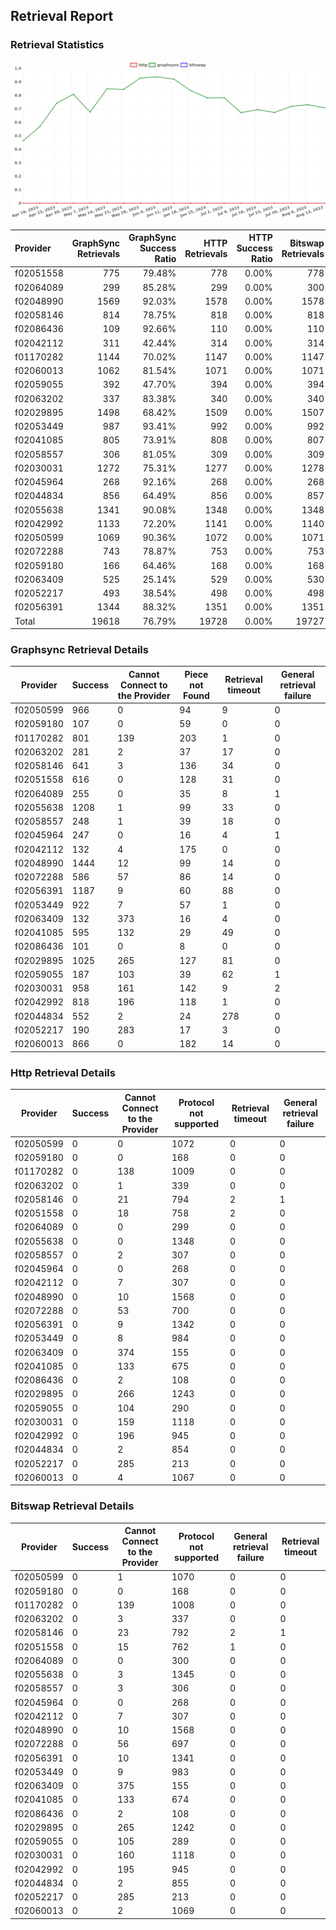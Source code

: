 ## Retrieval Report
### Retrieval Statistics
<img src="https://raw.githubusercontent.com/data-preservation-programs/filplus-checker-assets/main/filecoin-project/filecoin-plus-large-datasets/issues/1078/1691978959567.png"/>

| Provider  | GraphSync Retrievals | GraphSync Success Ratio | HTTP Retrievals | HTTP Success Ratio | Bitswap Retrievals | Bitswap Success Ratio |
| :-------- | -------------------: | ----------------------: | --------------: | -----------------: | -----------------: | --------------------: |
| f02051558 |                  775 |                  79.48% |             778 |              0.00% |                778 |                 0.00% |
| f02064089 |                  299 |                  85.28% |             299 |              0.00% |                300 |                 0.00% |
| f02048990 |                 1569 |                  92.03% |            1578 |              0.00% |               1578 |                 0.00% |
| f02058146 |                  814 |                  78.75% |             818 |              0.00% |                818 |                 0.00% |
| f02086436 |                  109 |                  92.66% |             110 |              0.00% |                110 |                 0.00% |
| f02042112 |                  311 |                  42.44% |             314 |              0.00% |                314 |                 0.00% |
| f01170282 |                 1144 |                  70.02% |            1147 |              0.00% |               1147 |                 0.00% |
| f02060013 |                 1062 |                  81.54% |            1071 |              0.00% |               1071 |                 0.00% |
| f02059055 |                  392 |                  47.70% |             394 |              0.00% |                394 |                 0.00% |
| f02063202 |                  337 |                  83.38% |             340 |              0.00% |                340 |                 0.00% |
| f02029895 |                 1498 |                  68.42% |            1509 |              0.00% |               1507 |                 0.00% |
| f02053449 |                  987 |                  93.41% |             992 |              0.00% |                992 |                 0.00% |
| f02041085 |                  805 |                  73.91% |             808 |              0.00% |                807 |                 0.00% |
| f02058557 |                  306 |                  81.05% |             309 |              0.00% |                309 |                 0.00% |
| f02030031 |                 1272 |                  75.31% |            1277 |              0.00% |               1278 |                 0.00% |
| f02045964 |                  268 |                  92.16% |             268 |              0.00% |                268 |                 0.00% |
| f02044834 |                  856 |                  64.49% |             856 |              0.00% |                857 |                 0.00% |
| f02055638 |                 1341 |                  90.08% |            1348 |              0.00% |               1348 |                 0.00% |
| f02042992 |                 1133 |                  72.20% |            1141 |              0.00% |               1140 |                 0.00% |
| f02050599 |                 1069 |                  90.36% |            1072 |              0.00% |               1071 |                 0.00% |
| f02072288 |                  743 |                  78.87% |             753 |              0.00% |                753 |                 0.00% |
| f02059180 |                  166 |                  64.46% |             168 |              0.00% |                168 |                 0.00% |
| f02063409 |                  525 |                  25.14% |             529 |              0.00% |                530 |                 0.00% |
| f02052217 |                  493 |                  38.54% |             498 |              0.00% |                498 |                 0.00% |
| f02056391 |                 1344 |                  88.32% |            1351 |              0.00% |               1351 |                 0.00% |
| Total     |                19618 |                  76.79% |           19728 |              0.00% |              19727 |                 0.00% |

### Graphsync Retrieval Details
| Provider  | Success | Cannot Connect to the Provider | Piece not Found | Retrieval timeout | General retrieval failure |
| --------- | ------- | ------------------------------ | --------------- | ----------------- | ------------------------- |
| f02050599 | 966     | 0                              | 94              | 9                 | 0                         |
| f02059180 | 107     | 0                              | 59              | 0                 | 0                         |
| f01170282 | 801     | 139                            | 203             | 1                 | 0                         |
| f02063202 | 281     | 2                              | 37              | 17                | 0                         |
| f02058146 | 641     | 3                              | 136             | 34                | 0                         |
| f02051558 | 616     | 0                              | 128             | 31                | 0                         |
| f02064089 | 255     | 0                              | 35              | 8                 | 1                         |
| f02055638 | 1208    | 1                              | 99              | 33                | 0                         |
| f02058557 | 248     | 1                              | 39              | 18                | 0                         |
| f02045964 | 247     | 0                              | 16              | 4                 | 1                         |
| f02042112 | 132     | 4                              | 175             | 0                 | 0                         |
| f02048990 | 1444    | 12                             | 99              | 14                | 0                         |
| f02072288 | 586     | 57                             | 86              | 14                | 0                         |
| f02056391 | 1187    | 9                              | 60              | 88                | 0                         |
| f02053449 | 922     | 7                              | 57              | 1                 | 0                         |
| f02063409 | 132     | 373                            | 16              | 4                 | 0                         |
| f02041085 | 595     | 132                            | 29              | 49                | 0                         |
| f02086436 | 101     | 0                              | 8               | 0                 | 0                         |
| f02029895 | 1025    | 265                            | 127             | 81                | 0                         |
| f02059055 | 187     | 103                            | 39              | 62                | 1                         |
| f02030031 | 958     | 161                            | 142             | 9                 | 2                         |
| f02042992 | 818     | 196                            | 118             | 1                 | 0                         |
| f02044834 | 552     | 2                              | 24              | 278               | 0                         |
| f02052217 | 190     | 283                            | 17              | 3                 | 0                         |
| f02060013 | 866     | 0                              | 182             | 14                | 0                         |

### Http Retrieval Details
| Provider  | Success | Cannot Connect to the Provider | Protocol not supported | Retrieval timeout | General retrieval failure |
| --------- | ------- | ------------------------------ | ---------------------- | ----------------- | ------------------------- |
| f02050599 | 0       | 0                              | 1072                   | 0                 | 0                         |
| f02059180 | 0       | 0                              | 168                    | 0                 | 0                         |
| f01170282 | 0       | 138                            | 1009                   | 0                 | 0                         |
| f02063202 | 0       | 1                              | 339                    | 0                 | 0                         |
| f02058146 | 0       | 21                             | 794                    | 2                 | 1                         |
| f02051558 | 0       | 18                             | 758                    | 2                 | 0                         |
| f02064089 | 0       | 0                              | 299                    | 0                 | 0                         |
| f02055638 | 0       | 0                              | 1348                   | 0                 | 0                         |
| f02058557 | 0       | 2                              | 307                    | 0                 | 0                         |
| f02045964 | 0       | 0                              | 268                    | 0                 | 0                         |
| f02042112 | 0       | 7                              | 307                    | 0                 | 0                         |
| f02048990 | 0       | 10                             | 1568                   | 0                 | 0                         |
| f02072288 | 0       | 53                             | 700                    | 0                 | 0                         |
| f02056391 | 0       | 9                              | 1342                   | 0                 | 0                         |
| f02053449 | 0       | 8                              | 984                    | 0                 | 0                         |
| f02063409 | 0       | 374                            | 155                    | 0                 | 0                         |
| f02041085 | 0       | 133                            | 675                    | 0                 | 0                         |
| f02086436 | 0       | 2                              | 108                    | 0                 | 0                         |
| f02029895 | 0       | 266                            | 1243                   | 0                 | 0                         |
| f02059055 | 0       | 104                            | 290                    | 0                 | 0                         |
| f02030031 | 0       | 159                            | 1118                   | 0                 | 0                         |
| f02042992 | 0       | 196                            | 945                    | 0                 | 0                         |
| f02044834 | 0       | 2                              | 854                    | 0                 | 0                         |
| f02052217 | 0       | 285                            | 213                    | 0                 | 0                         |
| f02060013 | 0       | 4                              | 1067                   | 0                 | 0                         |

### Bitswap Retrieval Details
| Provider  | Success | Cannot Connect to the Provider | Protocol not supported | General retrieval failure | Retrieval timeout |
| --------- | ------- | ------------------------------ | ---------------------- | ------------------------- | ----------------- |
| f02050599 | 0       | 1                              | 1070                   | 0                         | 0                 |
| f02059180 | 0       | 0                              | 168                    | 0                         | 0                 |
| f01170282 | 0       | 139                            | 1008                   | 0                         | 0                 |
| f02063202 | 0       | 3                              | 337                    | 0                         | 0                 |
| f02058146 | 0       | 23                             | 792                    | 2                         | 1                 |
| f02051558 | 0       | 15                             | 762                    | 1                         | 0                 |
| f02064089 | 0       | 0                              | 300                    | 0                         | 0                 |
| f02055638 | 0       | 3                              | 1345                   | 0                         | 0                 |
| f02058557 | 0       | 3                              | 306                    | 0                         | 0                 |
| f02045964 | 0       | 0                              | 268                    | 0                         | 0                 |
| f02042112 | 0       | 7                              | 307                    | 0                         | 0                 |
| f02048990 | 0       | 10                             | 1568                   | 0                         | 0                 |
| f02072288 | 0       | 56                             | 697                    | 0                         | 0                 |
| f02056391 | 0       | 10                             | 1341                   | 0                         | 0                 |
| f02053449 | 0       | 9                              | 983                    | 0                         | 0                 |
| f02063409 | 0       | 375                            | 155                    | 0                         | 0                 |
| f02041085 | 0       | 133                            | 674                    | 0                         | 0                 |
| f02086436 | 0       | 2                              | 108                    | 0                         | 0                 |
| f02029895 | 0       | 265                            | 1242                   | 0                         | 0                 |
| f02059055 | 0       | 105                            | 289                    | 0                         | 0                 |
| f02030031 | 0       | 160                            | 1118                   | 0                         | 0                 |
| f02042992 | 0       | 195                            | 945                    | 0                         | 0                 |
| f02044834 | 0       | 2                              | 855                    | 0                         | 0                 |
| f02052217 | 0       | 285                            | 213                    | 0                         | 0                 |
| f02060013 | 0       | 2                              | 1069                   | 0                         | 0                 |
